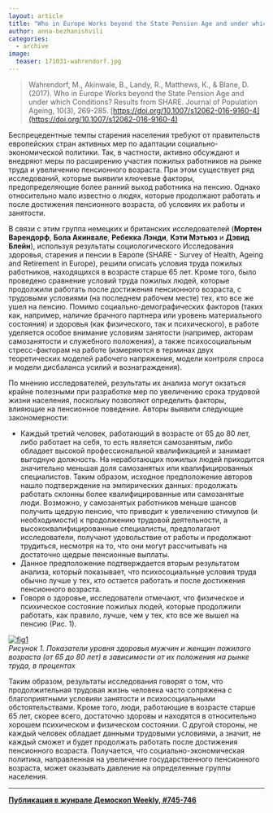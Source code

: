 ```yaml
---
layout: article
title: "Who in Europe Works beyond the State Pension Age and under which Conditions? Results from SHARE"
author: anna-bezhanishvili
categories: 
  - archive
image:
  teaser: 171031-wahrendorf.jpg
---
```


> Wahrendorf, M., Akinwale, B., Landy, R., Matthews, K., & Blane, D. (2017). Who in Europe Works beyond the State Pension Age and under which Conditions? Results from SHARE. Journal of Population Ageing, 10(3), 269-285. [https://doi.org/10.1007/s12062-016-9160-4](https://doi.org/10.1007/s12062-016-9160-4)

Беспрецедентные темпы старения населения требуют от правительств европейских стран активных мер по адаптации социально-экономической политики. Так, в частности, активно обсуждают и внедряют меры по расширению участия пожилых работников на рынке труда и увеличению пенсионного возраста. При этом существует ряд исследований, которые выявили ключевые факторы, предопределяющие более ранний выход работника на пенсию. Однако относительно мало известно о людях, которые продолжают работать и после достижения пенсионного возраста, об условиях их работы и занятости.

В связи с этим группа немецких и британских исследователей (**Мортен Варендорф**, **Бола Акинвале**, **Ребекка Лэнди**, **Кэти Мэтьюз** и **Дэвид Блейн**), используя результаты социологического Исследования здоровья, старения и пенсии в Европе (SHARE - Survey of Health, Ageing and Retirement in Europe), решили описать условия труда пожилых работников, находящихся в возрасте старше 65 лет. Кроме того, было проведено сравнение условий труда пожилых людей, которые продолжили работать после достижения пенсионного возраста, с трудовыми условиями (на последнем рабочем месте) тех, кто все же ушел на пенсию. Помимо социально-демографических факторов (таких как, например, наличие брачного партнера или уровень материального состояния) и здоровья (как физического, так и психического), в работе уделяется особое внимание условиям занятости (например, акторам самозанятости и служебного положения), а также психосоциальным стресс-факторам на работе (измеряются в терминах двух теоретических моделей рабочего напряжения, модели контроля спроса и модели дисбаланса усилий и вознаграждения).

По мнению исследователей, результаты их анализа могут окзаться крайне полезными при разработке мер по увеличению срока трудовой жизни населения, поскольку позволяют определить факторы, влияющие на пенсионное поведение. Авторы выявили следующие закономерности:

 - Каждый третий человек, работающий в возрасте от 65 до 80 лет, либо работает на себя, то есть является самозанятым, либо обладает высокой профессиональной квалификацией и занимает выгодную должность. На неработающих пожилых людей приходится значительно меньшая доля самозанятых или квалифицированных специалистов. Таким образом, исходное предположение авторов нашло подтверждение на эмпирических данных: продолжать работать склонны более квалифицированные или самозанятые люди. Возможно, у самозанятых работников меньше шансов получить щедрую пенсию, что приводит к увеличению стимулов (и необходимости) к продолжению трудовой деятельности, а высококвалифицированные специалисты, предполагают исследователи, получают удовольствие от работы и продолжают трудиться, несмотря на то, что они могут рассчитывать на достаточно щедрые пенсионные выплаты.
 - Данное предположение подтверждается вторым результатом анализа, который показывает, что психосоциальные условия труда обычно лучше у тех, кто остается работать и после достижения пенсионного возраста.
 - Говоря о здоровье, исследователи отмечают, что физическое и психическое состояние пожилых людей, которые продолжили работать, как правило, лучше, чем у тех, кто все же вышел на пенсию (Рис. 1).

[![fig1][f1]][f1]  
*Рисунок 1. Показатели уровня здоровья мужчин и женщин пожилого возраста (от 65 до 80 лет) в зависимости от их положения на рынке труда, в процентах*


Таким образом, результаты исследования говорят о том, что продолжительная трудовая жизнь человека часто сопряжена с благоприятными условияи занятости и психосоциальными обстоятельствами. Кроме того, люди, работающие в возрасте старше 65 лет, скорее всего, достаточно здоровы и находятся в относительно хорошем психическом и физическом состоянии. С другой стороны, не каждый человек обладает данными трудовыми условиями, а значит, не каждый сможет и будет продолжать работать после достижения пенсионного возраста. Получается, что социально-экономическая политика, направленная на увеличение государственного пенсионного возраста, может оказывать давление на определенные группы населения.

[f1]: /dem-digest/images/2017/745-fig-03.png

***
**[Публикация в жунрале Демоскоп Weekly, #745-746](http://demoscope.ru/weekly/2017/0745/digest02.php)**  
